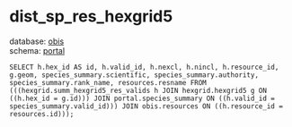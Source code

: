 # dist_sp_res_hexgrid5
database: [obis](../)  
schema: [portal](portal)  

    SELECT h.hex_id AS id, h.valid_id, h.nexcl, h.nincl, h.resource_id, g.geom, species_summary.scientific, species_summary.authority, species_summary.rank_name, resources.resname FROM (((hexgrid.summ_hexgrid5_res_valids h JOIN hexgrid.hexgrid5 g ON ((h.hex_id = g.id))) JOIN portal.species_summary ON ((h.valid_id = species_summary.valid_id))) JOIN obis.resources ON ((h.resource_id = resources.id)));